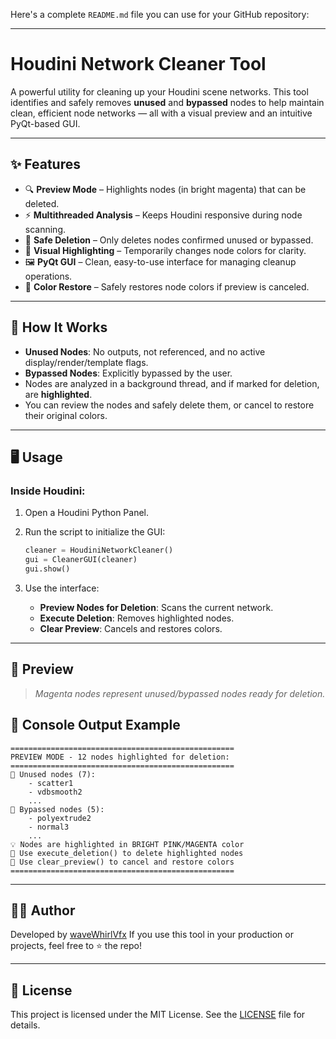 Here's a complete `README.md` file you can use for your GitHub repository:

---

# Houdini Network Cleaner Tool

A powerful utility for cleaning up your Houdini scene networks. This tool identifies and safely removes **unused** and **bypassed** nodes to help maintain clean, efficient node networks — all with a visual preview and an intuitive PyQt-based GUI.

---

## ✨ Features

* 🔍 **Preview Mode** – Highlights nodes (in bright magenta) that can be deleted.
* ⚡ **Multithreaded Analysis** – Keeps Houdini responsive during node scanning.
* 🧼 **Safe Deletion** – Only deletes nodes confirmed unused or bypassed.
* 🎨 **Visual Highlighting** – Temporarily changes node colors for clarity.
* 🖼️ **PyQt GUI** – Clean, easy-to-use interface for managing cleanup operations.
* 🔁 **Color Restore** – Safely restores node colors if preview is canceled.

---

## 🧠 How It Works

* **Unused Nodes**: No outputs, not referenced, and no active display/render/template flags.
* **Bypassed Nodes**: Explicitly bypassed by the user.
* Nodes are analyzed in a background thread, and if marked for deletion, are **highlighted**.
* You can review the nodes and safely delete them, or cancel to restore their original colors.

---

## 🖥️ Usage

### Inside Houdini:

1. Open a Houdini Python Panel.

2. Run the script to initialize the GUI:

   ```python
   cleaner = HoudiniNetworkCleaner()
   gui = CleanerGUI(cleaner)
   gui.show()
   ```

3. Use the interface:

   * **Preview Nodes for Deletion**: Scans the current network.
   * **Execute Deletion**: Removes highlighted nodes.
   * **Clear Preview**: Cancels and restores colors.

---

## 📸 Preview

> *Magenta nodes represent unused/bypassed nodes ready for deletion.*


## 💬 Console Output Example

```plaintext
==================================================
PREVIEW MODE - 12 nodes highlighted for deletion:
==================================================
📍 Unused nodes (7):
    - scatter1
    - vdbsmooth2
    ...
🚫 Bypassed nodes (5):
    - polyextrude2
    - normal3
    ...
💡 Nodes are highlighted in BRIGHT PINK/MAGENTA color
📝 Use execute_deletion() to delete highlighted nodes
📝 Use clear_preview() to cancel and restore colors
==================================================
```

---

## 👨‍💻 Author

Developed by [waveWhirlVfx](https://github.com/waveWhirlVfx)
If you use this tool in your production or projects, feel free to ⭐ the repo!

---

## 📜 License

This project is licensed under the MIT License.
See the [LICENSE](LICENSE) file for details.
